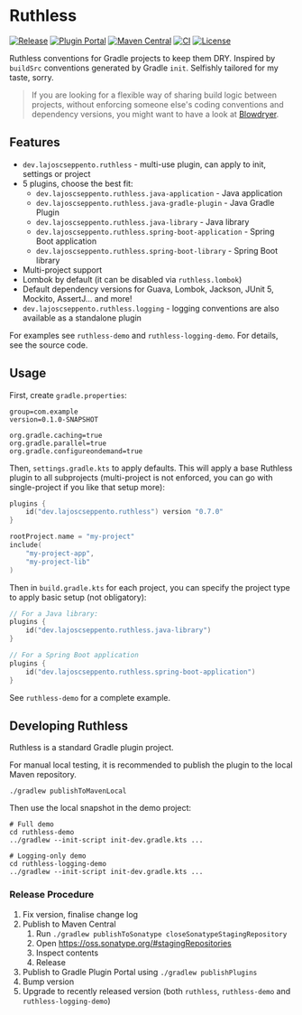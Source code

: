 # Ruthless

[![Release](https://img.shields.io/github/v/release/LajosCseppento/ruthless?label=Release)](https://github.com/LajosCseppento/ruthless/releases/latest)
[![Plugin Portal](https://img.shields.io/maven-metadata/v?label=Plugin%20Portal&metadataUrl=https://plugins.gradle.org/m2/dev/lajoscseppento/ruthless/ruthless-plugin/maven-metadata.xml)](https://plugins.gradle.org/plugin/dev.lajoscseppento.ruthless)
[![Maven Central](https://img.shields.io/maven-central/v/dev.lajoscseppento.ruthless/dev.lajoscseppento.ruthless.gradle.plugin.svg?label=Maven%20Central)](https://search.maven.org/search?q=g:%22dev.lajoscseppento.ruthless%22%20AND%20a:%22dev.lajoscseppento.ruthless.gradle.plugin%22)
[![CI](https://github.com/LajosCseppento/ruthless/workflows/CI/badge.svg)](https://github.com/LajosCseppento/ruthless/actions)
[![License](https://img.shields.io/badge/License-Apache%202.0-blue.svg)](https://www.apache.org/licenses/LICENSE-2.0)

Ruthless conventions for Gradle projects to keep them DRY. Inspired by `buildSrc` conventions
generated by Gradle `init`. Selfishly tailored for my taste, sorry.

> If you are looking for a flexible way of sharing build logic between projects, without enforcing
> someone else's coding conventions and dependency versions, you might want to have a look at
> [Blowdryer](https://github.com/diffplug/blowdryer).

## Features

- `dev.lajoscseppento.ruthless` - multi-use plugin, can apply to init, settings or project
- 5 plugins, choose the best fit:
    - `dev.lajoscseppento.ruthless.java-application` - Java application
    - `dev.lajoscseppento.ruthless.java-gradle-plugin` - Java Gradle Plugin
    - `dev.lajoscseppento.ruthless.java-library` - Java library
    - `dev.lajoscseppento.ruthless.spring-boot-application` - Spring Boot application
    - `dev.lajoscseppento.ruthless.spring-boot-library` - Spring Boot library
- Multi-project support
- Lombok by default (it can be disabled via `ruthless.lombok`)
- Default dependency versions for Guava, Lombok, Jackson, JUnit 5, Mockito, AssertJ... and more!
- `dev.lajoscseppento.ruthless.logging` - logging conventions are also available as a standalone plugin

For examples see `ruthless-demo` and `ruthless-logging-demo`. For details, see the source code.

## Usage

First, create `gradle.properties`:

```properties
group=com.example
version=0.1.0-SNAPSHOT

org.gradle.caching=true
org.gradle.parallel=true
org.gradle.configureondemand=true
```

Then, `settings.gradle.kts` to apply defaults. This will apply a base Ruthless plugin to all
subprojects (multi-project is not enforced, you can go with single-project if you like that
setup more):

```kotlin
plugins {
    id("dev.lajoscseppento.ruthless") version "0.7.0"
}

rootProject.name = "my-project"
include(
    "my-project-app",
    "my-project-lib"
)
```

Then in `build.gradle.kts` for each project, you can specify the project type to apply basic
setup (not obligatory):

```kotlin
// For a Java library:
plugins {
    id("dev.lajoscseppento.ruthless.java-library")
}

// For a Spring Boot application
plugins {
    id("dev.lajoscseppento.ruthless.spring-boot-application")
}
```

See `ruthless-demo` for a complete example.

## Developing Ruthless

Ruthless is a standard Gradle plugin project.

For manual local testing, it is recommended to publish the plugin to the local Maven repository.

```shell script
./gradlew publishToMavenLocal
```

Then use the local snapshot in the demo project:

```shell script
# Full demo
cd ruthless-demo
../gradlew --init-script init-dev.gradle.kts ...

# Logging-only demo
cd ruthless-logging-demo
../gradlew --init-script init-dev.gradle.kts ...
```

### Release Procedure

1. Fix version, finalise change log
2. Publish to Maven Central
    1. Run `./gradlew publishToSonatype closeSonatypeStagingRepository`
    2. Open https://oss.sonatype.org/#stagingRepositories
    3. Inspect contents
    4. Release
3. Publish to Gradle Plugin Portal using `./gradlew publishPlugins`
4. Bump version
5. Upgrade to recently released version (both `ruthless`, `ruthless-demo` and  `ruthless-logging-demo`)
